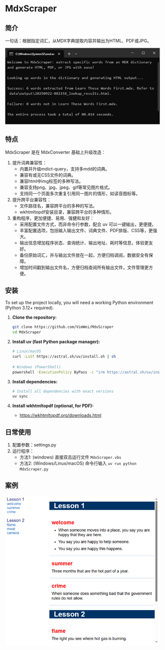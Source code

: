 # MdxScraper

## 简介

一句话：根据指定词汇，从MDX字典提取内容并输出为HTML、PDF或JPG。

![截图](lib/images/screenshot.png)

## 特点

MdxScraper 是在 MdxConverter 基础上升级改造：

1. 提升词典兼容性：
    * 内置并升级mdict-query，支持多mdd的词典。
    * 兼容有或无CSS文件的词典。
    * 兼容html中img标签的多种写法。
    * 兼容支持png、jpg、jpeg、gif等常见图片格式。
    * 支持同一个页面多次重复引用同一图片的情形，如读音图标等。
2. 提升跨平台兼容性：
    * 文件路径名，兼容跨平台的多种的写法。
    * wkhtmltopdf安装目录，兼容跨平台的多种情形。
3. 重构程序，更加便捷、易用、强健和友好：
    * 采用配置文件方式，而非命令行参数，配合 uv 可以一键输出，更便捷。
    * 丰富配置选项，包括输入输出文件、词典文件、PDF排版、CSS等，更强大。
    * 输出信息增加程序状态、查询统计、输出地址、耗时等信息，体验更友好。
    * 备份原始词汇，并与输出文件放在一起，方便归档调阅，数据安全有保障。
    * 增加时间戳到输出文件名，方便归档查阅所有输出文件，文件管理更方便。

## 安装

To set up the project locally, you will need a working Python environment (Python 3.12+ required).

1. **Clone the repository:**
   ```bash
   git clone https://github.com/VimWei/MdxScraper
   cd MdxScraper
   ```

2. **Install uv (fast Python package manager):**
   ```bash
   # Linux/macOS
   curl -LsSf https://astral.sh/uv/install.sh | sh

   # Windows (PowerShell)
   powershell -ExecutionPolicy ByPass -c "irm https://astral.sh/uv/install.ps1 | iex"
   ```

3. **Install dependencies:**
   ```bash
   # Install all dependencies with exact versions
   uv sync
   ```

4. **Install wkhtmltopdf (optional, for PDF):**
   * https://wkhtmltopdf.org/downloads.html

## 日常使用

1. 配置参数：settings.py
2. 运行程序：
    * 方法1: (windows) 直接双击运行文件 `MdxScraper.vbs`
    * 方法2: (Windows/Linux/macOS) 命令行输入 `uv run python MdxScraper.py`

## 案例

![输出 html](lib/images/html.png)
